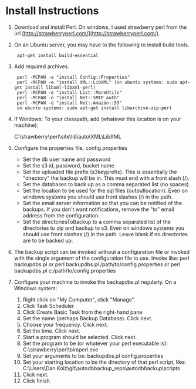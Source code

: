 Install Instructions
====================

1. Download and install Perl.  On windows, I used strawberry perl from the url [http://strawberryperl.com/](http://strawberryperl.com/).

2. On an Ubuntu server, you may have to the following to install build tools.

		apt-get install build-essential

3. Add required archives.

		perl -MCPAN -e "install Config::Properties"
		perl -MCPAN -e "install XML::LibXML" (on ubuntu systems: sudo apt-get install libxml-libxml-perl)
		perl -MCPAN -e "install List::MoreUtils"
		perl -MCPAN -e "install Net::SMTP_auth"
		perl -MCPAN -e "install Net::Amazon::S3"
		on ubuntu systems: sudo apt-get install libarchive-zip-perl

4. If Windows: To your classpath, add (whatever this location is on your machine):

	C:\strawberry\perl\site\lib\auto\XML\LibXML

5. Configure the properties file, config.properties
	* Set the db user name and password
	* Set the s3 id, password, bucket name
	* Set the uploaded file prefix (s3keyprefix). This is essentially the "directory" the backup will be in.  This must end with a front slash (/).
	* Set the databases to back up as a comma separated list (no spaces)
	* Set the location to be used for the sql files (outputlocation). Even on windows systems you should use front slashes (/) in the path.
	* Set the email server information so that you can be notified of the backups.  If you don't want notifications, remove the "to" email address from the configuration.
    * Set the directoriesToBackup to a comma separated list of the directories to zip and backup to s3.  Even on windows systems you should use front slashes (/) in the path.  Leave blank if no directories are to be backed up.

6. The backup script can be invoked without a configuration file or invoked with the single argument of the configuration file to use.  Invoke like:
    perl backupdbs.pl
    or
    perl backupdbs.pl /path/to/config.properties
    or
    perl backupdbs.pl c:/path/to/config.properties
	  
7. Configure your machine to invoke the backupdbs.pl regularly.  On a Windows system:
	1. Right click on "My Computer", click "Manage".
	2. Click Task Scheduler
	3. Click Create Basic Task from the right-hand pane
	4. Set the name (perhaps Backup Database).  Click next.
	5. Choose your frequency.  Click next.
	6. Set the time.  Click next.
	7. Start a program should be selected.  Click next.
	8. Set the program to be (or whatever your perl executable is): C:\strawberry\perl\bin\perl.exe
	9. Set your arguments to be: backupdbs.pl config.properties
	10. Set your starting location to be the directory of that perl script, like: C:\Users\Dan Kolz\git\autodbbackup_repo\autodbbackup\scripts
	11. Click next.
	12. Click finish.
